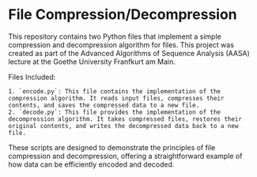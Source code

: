 # File Compression/Decompression

This repository contains two Python files that implement a simple compression and decompression algorithm for files.
This project was created as part of the Advanced Algorithms of Sequence Analysis (AASA) lecture at the Goethe University Franfkurt am Main.

Files Included:

    1. `encode.py`: This file contains the implementation of the compression algorithm. It reads input files, compresses their contents, and saves the compressed data to a new file.
    2. `decode.py`: This file provides the implementation of the decompression algorithm. It takes compressed files, restores their original contents, and writes the decompressed data back to a new file.

These scripts are designed to demonstrate the principles of file compression and decompression, offering a straightforward example of how data can be efficiently encoded and decoded.
